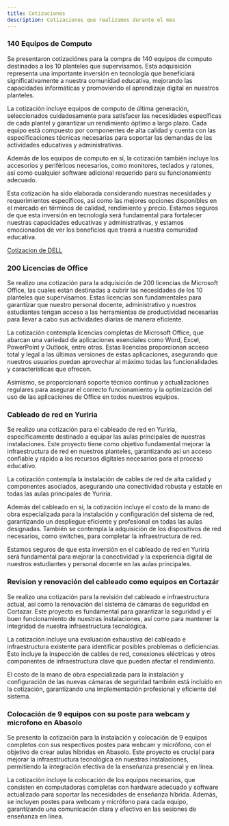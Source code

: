 ```yaml
---
title: Cotizaciones
description: Cotizaciones que realizamos durante el mes
---
```

### 140 Equipos de Computo

Se presentaron cotizaciónes para la compra de 140 equipos de computo destinados a los 10 planteles que supervisamos. Esta adquisición representa una importante inversión en tecnología que beneficiará significativamente a nuestra comunidad educativa, mejorando las capacidades informáticas y promoviendo el aprendizaje digital en nuestros planteles.

La cotización incluye equipos de computo de última generación, seleccionados cuidadosamente para satisfacer las necesidades específicas de cada plantel y garantizar un rendimiento óptimo a largo plazo. Cada equipo está compuesto por componentes de alta calidad y cuenta con las especificaciones técnicas necesarias para soportar las demandas de las actividades educativas y administrativas.

Además de los equipos de computo en sí, la cotización también incluye los accesorios y periféricos necesarios, como monitores, teclados y ratones, así como cualquier software adicional requerido para su funcionamiento adecuado.

Esta cotización ha sido elaborada considerando nuestras necesidades y requerimientos específicos, así como las mejores opciones disponibles en el mercado en términos de calidad, rendimiento y precio. Estamos seguros de que esta inversión en tecnología será fundamental para fortalecer nuestras capacidades educativas y administrativas, y estamos emocionados de ver los beneficios que traerá a nuestra comunidad educativa.

<a href="https://ucadocs.eloychavez.dev/Abril/140PC.pdf" target="_blank">Cotizacion de DELL</a>

### 200 Licencias de Office

Se realizo una cotización para la adquisición de 200 licencias de Microsoft Office, las cuales están destinadas a cubrir las necesidades de los 10 planteles que supervisamos. Estas licencias son fundamentales para garantizar que nuestro personal docente, administrativo y nuestros estudiantes tengan acceso a las herramientas de productividad necesarias para llevar a cabo sus actividades diarias de manera eficiente.

La cotización contempla licencias completas de Microsoft Office, que abarcan una variedad de aplicaciones esenciales como Word, Excel, PowerPoint y Outlook, entre otras. Estas licencias proporcionan acceso total y legal a las últimas versiones de estas aplicaciones, asegurando que nuestros usuarios puedan aprovechar al máximo todas las funcionalidades y características que ofrecen.

Asimismo, se proporcionará soporte técnico continuo y actualizaciones regulares para asegurar el correcto funcionamiento y la optimización del uso de las aplicaciones de Office en todos nuestros equipos.

### Cableado de red en Yuriria

Se realizo una cotización para el cableado de red en Yuriria, específicamente destinado a equipar las aulas principales de nuestras instalaciones. Este proyecto tiene como objetivo fundamental mejorar la infraestructura de red en nuestros planteles, garantizando así un acceso confiable y rápido a los recursos digitales necesarios para el proceso educativo.

La cotización contempla la instalación de cables de red de alta calidad y componentes asociados, asegurando una conectividad robusta y estable en todas las aulas principales de Yuriria.

Además del cableado en sí, la cotización incluye el costo de la mano de obra especializada para la instalación y configuración del sistema de red, garantizando un despliegue eficiente y profesional en todas las aulas designadas. También se contempla la adquisición de los dispositivos de red necesarios, como switches, para completar la infraestructura de red.

Estamos seguros de que esta inversión en el cableado de red en Yuriria será fundamental para mejorar la conectividad y la experiencia digital de nuestros estudiantes y personal docente en las aulas principales.

### Revision y renovación del cableado como equipos en Cortazár

Se realizo una cotización para la revisión del cableado e infraestructura actual, así como la renovación del sistema de cámaras de seguridad en Cortazar. Este proyecto es fundamental para garantizar la seguridad y el buen funcionamiento de nuestras instalaciones, así como para mantener la integridad de nuestra infraestructura tecnológica.

La cotización incluye una evaluación exhaustiva del cableado e infraestructura existente para identificar posibles problemas o deficiencias. Esto incluye la inspección de cables de red, conexiones eléctricas y otros componentes de infraestructura clave que pueden afectar el rendimiento.

El costo de la mano de obra especializada para la instalación y configuración de las nuevas cámaras de seguridad también está incluido en la cotización, garantizando una implementación profesional y eficiente del sistema.

### Colocación de 9 equipos con su poste para webcam y microfono en Abasolo

Se presento la cotización para la instalación y colocación de 9 equipos completos con sus respectivos postes para webcam y micrófono, con el objetivo de crear aulas híbridas en Abasolo. Este proyecto es crucial para mejorar la infraestructura tecnológica en nuestras instalaciones, permitiendo la integración efectiva de la enseñanza presencial y en línea.

La cotización incluye la colocación de los equipos necesarios, que consisten en computadoras completas con hardware adecuado y software actualizado para soportar las necesidades de enseñanza híbrida. Además, se incluyen postes para webcam y micrófono para cada equipo, garantizando una comunicación clara y efectiva en las sesiones de enseñanza en línea.